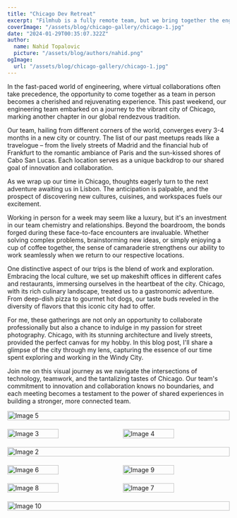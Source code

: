 ```yaml
---
title: "Chicago Dev Retreat"
excerpt: "Filmhub is a fully remote team, but we bring together the enginering team (and sometimes the whole company) regularly for a few days in one location. These Dev Retreats are a week of intense collaborative work - for once, we're all in the same room, helping, discussing and coding together, in person."
coverImage: "/assets/blog/chicago-gallery/chicago-1.jpg"
date: "2024-01-29T00:35:07.322Z"
author:
  name: Nahid Topalovic
  picture: "/assets/blog/authors/nahid.png"
ogImage:
  url: "/assets/blog/chicago-gallery/chicago-1.jpg"
---
```


In the fast-paced world of engineering, where virtual collaborations often take precedence, the opportunity to come together as a team in person becomes a cherished and rejuvenating experience. This past weekend, our engineering team embarked on a journey to the vibrant city of Chicago, marking another chapter in our global rendezvous tradition.

Our team, hailing from different corners of the world, converges every 3-4 months in a new city or country. The list of our past meetups reads like a travelogue – from the lively streets of Madrid and the financial hub of Frankfurt to the romantic ambiance of Paris and the sun-kissed shores of Cabo San Lucas. Each location serves as a unique backdrop to our shared goal of innovation and collaboration.

As we wrap up our time in Chicago, thoughts eagerly turn to the next adventure awaiting us in Lisbon. The anticipation is palpable, and the prospect of discovering new cultures, cuisines, and workspaces fuels our excitement.

Working in person for a week may seem like a luxury, but it's an investment in our team chemistry and relationships. Beyond the boardroom, the bonds forged during these face-to-face encounters are invaluable. Whether solving complex problems, brainstorming new ideas, or simply enjoying a cup of coffee together, the sense of camaraderie strengthens our ability to work seamlessly when we return to our respective locations.

One distinctive aspect of our trips is the blend of work and exploration. Embracing the local culture, we set up makeshift offices in different cafes and restaurants, immersing ourselves in the heartbeat of the city. Chicago, with its rich culinary landscape, treated us to a gastronomic adventure. From deep-dish pizza to gourmet hot dogs, our taste buds reveled in the diversity of flavors that this iconic city had to offer.

For me, these gatherings are not only an opportunity to collaborate professionally but also a chance to indulge in my passion for street photography. Chicago, with its stunning architecture and lively streets, provided the perfect canvas for my hobby. In this blog post, I'll share a glimpse of the city through my lens, capturing the essence of our time spent exploring and working in the Windy City.

Join me on this visual journey as we navigate the intersections of technology, teamwork, and the tantalizing tastes of Chicago. Our team's commitment to innovation and collaboration knows no boundaries, and each meeting becomes a testament to the power of shared experiences in building a stronger, more connected team.

<div style="display: flex; justify-content: space-between; margin-bottom: 20px;">
  <img src="/assets/blog/chicago-gallery/chicago-5.jpg" alt="Image 5" style="width: 100%; height: 50%;">
</div>

<div style="display: flex; justify-content: space-between; margin-bottom: 20px;">
  <img src="/assets/blog/chicago-gallery/chicago-3 Large.jpeg" alt="Image 3" style="width: 48%;">
  <img src="/assets/blog/chicago-gallery/chicago-4 Large.jpeg" alt="Image 4" style="width: 48%;">
</div>

<div style="display: flex; justify-content: space-between; margin-bottom: 20px;">
  <img src="/assets/blog/chicago-gallery/chicago-2 Large.jpeg" alt="Image 2" style="width: 100%;">
</div>

<div style="display: flex; justify-content: space-between; margin-bottom: 20px;">
  <img src="/assets/blog/chicago-gallery/chicago-6 Large.jpeg" alt="Image 6" style="width: 48%;">
  <img src="/assets/blog/chicago-gallery/chicago-9 Large.jpeg" alt="Image 9" style="width: 48%;">
</div>

<div style="display: flex; justify-content: space-between; margin-bottom: 20px;">
  <img src="/assets/blog/chicago-gallery/chicago-8 Large.jpeg" alt="Image 8" style="width: 48%;">
  <img src="/assets/blog/chicago-gallery/chicago-7 Large.jpeg" alt="Image 7" style="width: 48%;">
</div>

<div style="display: flex; justify-content: space-between;">
  <img src="/assets/blog/chicago-gallery/chicago-10.JPG" alt="Image 10" style="width: 100%;">
</div>

